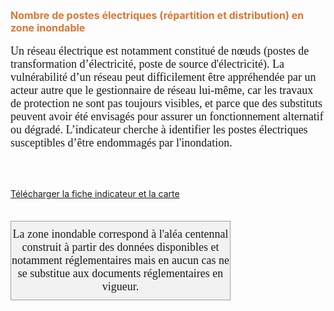  <font size="3" color=" #dc7633"><b>
 Nombre de postes électriques (répartition et distribution) en zone inondable
    </b></font>
<br><br>
<font size="4.5px" face="calibri">
Un réseau électrique est notamment constitué de nœuds (postes de
transformation d’électricité, poste de source d'électricité). La
vulnérabilité d’un réseau peut difficilement être appréhendée
par un acteur autre que le gestionnaire de réseau lui-même, car les
travaux de protection ne sont pas toujours visibles, et parce que des
substituts peuvent avoir été envisagés pour assurer un fonctionnement
alternatif ou dégradé. L’indicateur cherche à identifier les postes
électriques susceptibles d’être endommagés par l'inondation.

 </font>
<br><br>

<a href=https://fiches.eptb-vienne.fr/ind_210a.pdf target=_blank><i class="fa fa-exclamation-circle"></i> Télécharger la fiche indicateur et la carte</a>
<br><br>

<font size="4.5px" face="calibri">
<p><div style="width: 350px;  padding-top:10px; padding-bottom:10px;border: 1px solid #A0A0A0; text-align: center;background: #F2F2F2;">La zone inondable correspond à l'aléa centennal construit à partir des données disponibles et notamment réglementaires mais en aucun cas ne se substitue aux documents réglementaires en vigueur.</div></p>
</font>